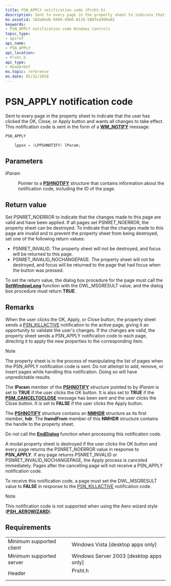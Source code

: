```yaml
---
title: PSN_APPLY notification code (Prsht.h)
description: Sent to every page in the property sheet to indicate that the user has clicked the OK, Close, or Apply button and wants all changes to take effect. This notification code is sent in the form of a WM\_NOTIFY message.
ms.assetid: 18da6bdb-9409-49b6-8116-580fedd99a02
keywords:
- PSN_APPLY notification code Windows Controls
topic_type:
- apiref
api_name:
- PSN_APPLY
api_location:
- Prsht.h
api_type:
- HeaderDef
ms.topic: reference
ms.date: 05/31/2018
---
```


# PSN\_APPLY notification code

Sent to every page in the property sheet to indicate that the user has clicked the OK, Close, or Apply button and wants all changes to take effect. This notification code is sent in the form of a [**WM\_NOTIFY**](wm-notify.md) message.


```C++
PSN_APPLY 

    lppsn = (LPPSHNOTIFY) lParam; 
```



## Parameters

<dl> <dt>

*lParam* 
</dt> <dd>

Pointer to a [**PSHNOTIFY**](/windows/desktop/api/Prsht/ns-prsht-pshnotify) structure that contains information about the notification code, including the ID of the page.

</dd> </dl>

## Return value

Set PSNRET\_NOERROR to indicate that the changes made to this page are valid and have been applied. If all pages set PSNRET\_NOERROR, the property sheet can be destroyed. To indicate that the changes made to this page are invalid and to prevent the property sheet from being destroyed, set one of the following return values:

-   PSNRET\_INVALID. The property sheet will not be destroyed, and focus will be returned to this page.
-   PSNRET\_INVALID\_NOCHANGEPAGE. The property sheet will not be destroyed, and focus will be returned to the page that had focus when the button was pressed.

To set the return value, the dialog box procedure for the page must call the [**SetWindowLong**](/windows/desktop/api/winuser/nf-winuser-setwindowlonga) function with the DWL\_MSGRESULT value, and the dialog box procedure must return **TRUE**.

## Remarks

When the user clicks the OK, Apply, or Close button, the property sheet sends a [PSN\_KILLACTIVE](psn-killactive.md) notification to the active page, giving it an opportunity to validate the user's changes. If the changes are valid, the property sheet sends a PSN\_APPLY notification code to each page, directing it to apply the new properties to the corresponding item.

> [!Note]  
> The property sheet is in the process of manipulating the list of pages when the PSN\_APPLY notification code is sent. Do not attempt to add, remove, or insert pages while handling this notification. Doing so will have unpredictable results.

 

The **lParam** member of the [**PSHNOTIFY**](/windows/desktop/api/Prsht/ns-prsht-pshnotify) structure pointed to by *lParam* is set to **TRUE** if the user clicks the OK button. It is also set to **TRUE** if the [**PSM\_CANCELTOCLOSE**](psm-canceltoclose.md) message has been sent and the user clicks the Close button. It is set to **FALSE** if the user clicks the Apply button.

The [**PSHNOTIFY**](/windows/desktop/api/Prsht/ns-prsht-pshnotify) structure contains an [**NMHDR**](/windows/desktop/api/richedit/ns-richedit-nmhdr) structure as its first member, **hdr**. The **hwndFrom** member of this **NMHDR** structure contains the handle to the property sheet.

Do not call the [**EndDialog**](/windows/desktop/api/winuser/nf-winuser-enddialog) function when processing this notification code.

A modal property sheet is destroyed if the user clicks the OK button and every page returns the PSNRET\_NOERROR value in response to **PSN\_APPLY**. If any page returns PSNRET\_INVALID or PSNRET\_INVALID\_NOCHANGEPAGE, the Apply process is canceled immediately. Pages after the cancelling page will not receive a PSN\_APPLY notification code.

To receive this notification code, a page must set the DWL\_MSGRESULT value to **FALSE** in response to the [PSN\_KILLACTIVE](psn-killactive.md) notification code.

> [!Note]  
> This notification code is not supported when using the Aero wizard style ([**PSH\_AEROWIZARD**](/windows/desktop/api/Prsht/ns-prsht-propsheetheadera_v2)).

 

## Requirements



|                                     |                                                                                    |
|-------------------------------------|------------------------------------------------------------------------------------|
| Minimum supported client<br/> | Windows Vista \[desktop apps only\]<br/>                                     |
| Minimum supported server<br/> | Windows Server 2003 \[desktop apps only\]<br/>                               |
| Header<br/>                   | <dl> <dt>Prsht.h</dt> </dl> |



 

